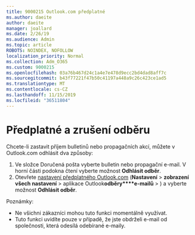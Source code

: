 ```yaml
---
title: 9000215 Outlook.com předplatné
ms.author: daeite
author: daeite
manager: joallard
ms.date: 2/26/19
ms.audience: Admin
ms.topic: article
ROBOTS: NOINDEX, NOFOLLOW
localization_priority: Normal
ms.collection: Adm_O365
ms.custom: 9000215
ms.openlocfilehash: 03a76b467d24c1a4e7e478d9ecc2bd4dad8aff7c
ms.sourcegitcommit: b43f77221f47b50c41197a448a9c26c423ce1ad5
ms.translationtype: MT
ms.contentlocale: cs-CZ
ms.lasthandoff: 11/15/2019
ms.locfileid: "36511804"
---
```

# <a name="subscriptions-and-unsubscribing"></a>Předplatné a zrušení odběru

Chcete-li zastavit příjem bulletinů nebo propagačních akcí, můžete v Outlook.com odhlásit dva způsoby:

1. Ve složce Doručená pošta vyberte bulletin nebo propagační e-mail. V horní části podokna čtení vyberte možnost **Odhlásit odběr**.
2. Otevřete [nastavení předplatného Outlook.com](https://outlook.live.com/mail/options/mail/brandsSubscriptions) (**Nastavení** > **zobrazení všech nastavení** > aplikace Outlook**odběry****e-mailů** > ) a vyberte možnost **Odhlásit odběr**.

Poznámky:

- Ne všichni zákazníci mohou tuto funkci momentálně využívat.
- Tuto funkci uvidíte pouze v případě, že jste obdrželi e-mail od společnosti, která odesílá odebírané e-maily.